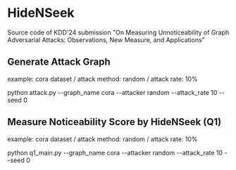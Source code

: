 # HideNSeek
Source code of KDD'24 submission
"On Measuring Unnoticeability of Graph Adversarial Attacks: Observations, New Measure, and Applications"

## Generate Attack Graph

example: cora dataset  /  attack method: random  /  attack rate: 10%

python attack.py --graph_name cora --attacker random --attack_rate 10 --seed 0


## Measure Noticeability Score by HideNSeek (Q1)

example: cora dataset  /  attack method: random  /  attack rate: 10%

python q1_main.py --graph_name cora --attacker random --attack_rate 10 --seed 0
